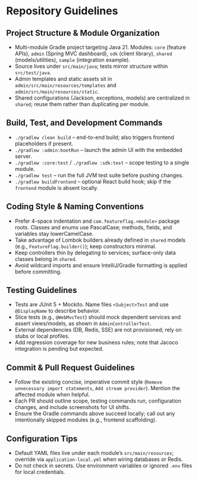 # Repository Guidelines

## Project Structure & Module Organization
- Multi-module Gradle project targeting Java 21. Modules: `core` (feature APIs), `admin` (Spring MVC dashboard), `sdk` (client library), `shared` (models/utilities), `sample` (integration example).
- Source lives under `src/main/java`; tests mirror structure within `src/test/java`.
- Admin templates and static assets sit in `admin/src/main/resources/templates` and `admin/src/main/resources/static`.
- Shared configurations (Jackson, exceptions, models) are centralized in `shared`; reuse them rather than duplicating per module.

## Build, Test, and Development Commands
- `./gradlew clean build` – end-to-end build; also triggers frontend placeholders if present.
- `./gradlew :admin:bootRun` – launch the admin UI with the embedded server.
- `./gradlew :core:test` / `./gradlew :sdk:test` – scope testing to a single module.
- `./gradlew test` – run the full JVM test suite before pushing changes.
- `./gradlew buildFrontend` – optional React build hook; skip if the `frontend` module is absent locally.

## Coding Style & Naming Conventions
- Prefer 4-space indentation and `com.featureflag.<module>` package roots. Classes and enums use PascalCase; methods, fields, and variables stay lowerCamelCase.
- Take advantage of Lombok builders already defined in `shared` models (e.g., `FeatureFlag.builder()`); keep constructors minimal.
- Keep controllers thin by delegating to services; surface-only data classes belong in `shared`.
- Avoid wildcard imports and ensure IntelliJ/Gradle formatting is applied before committing.

## Testing Guidelines
- Tests are JUnit 5 + Mockito. Name files `<Subject>Test` and use `@DisplayName` to describe behavior.
- Slice tests (e.g., `@WebMvcTest`) should mock dependent services and assert views/models, as shown in `AdminControllerTest`.
- External dependencies (DB, Redis, SSE) are not provisioned; rely on stubs or local profiles.
- Add regression coverage for new business rules; note that Jacoco integration is pending but expected.

## Commit & Pull Request Guidelines
- Follow the existing concise, imperative commit style (`Remove unnecessary import statements`, `Add stream provider`). Mention the affected module when helpful.
- Each PR should outline scope, testing commands run, configuration changes, and include screenshots for UI shifts.
- Ensure the Gradle commands above succeed locally; call out any intentionally skipped modules (e.g., frontend scaffolding).

## Configuration Tips
- Default YAML files live under each module’s `src/main/resources`; override via `application-local.yml` when wiring databases or Redis.
- Do not check in secrets. Use environment variables or ignored `.env` files for local credentials.
